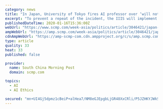 ```yaml
---
category: news
title: "In Japan, University of Tokyo fires AI professor over ‘will not hire Chinese’ tweet"
excerpt: "To prevent a repeat of the incident, the IIIS will implement new measures such as deepening dialogue between the faculty and students as well as setting up a code of ethics, said its head Noboru Koshizuka in a statement. Sign up now for our 50% early bird offer from SCMP Research: China AI Report. The all new SCMP China AI Report gives you ..."
publishedDateTime: 2020-01-16T15:36:00Z
webUrl: "https://www.scmp.com/week-asia/politics/article/3046421/japan-university-tokyo-fires-ai-professor-over-will-not-hire"
ampWebUrl: "https://amp.scmp.com/week-asia/politics/article/3046421/japan-university-tokyo-fires-ai-professor-over-will-not-hire"
cdnAmpWebUrl: "https://amp-scmp-com.cdn.ampproject.org/c/s/amp.scmp.com/week-asia/politics/article/3046421/japan-university-tokyo-fires-ai-professor-over-will-not-hire"
type: article
quality: 33
heat: 33
published: false

provider:
  name: South China Morning Post
  domain: scmp.com

topics:
  - AI
  - AI Ethics

secured: "mn+UI4Gj5dpmz1cBeiP+alHea7/NM8eGJEpgbLjGR48XxCRli/P5JZHKYJWkSziGB7sz2hyjYmCpR4IkfmkplLrDXFMIAv0CPWT6BQ5xDAA4wVYoHfLkMzWwhmupHDtutsVJhDutgvTfzff/BuKMBzbw5bn3jS/VGPx4FYv1/+Aa8KoxcC6qxquIiGi9rFQXocW2p6448Orvy/y3PwSWFgeAFwVYvvMxEDkzFSDSXgUf1UashY7UVsjM6oAsmWDkYTk9+wg+ZklFG31zH91LgDNqAJpWLYZ6yT9PZIGTWAM3Fk0Z6uFgF733DueTN2KxKOkwU/VH1pk6vnOwgIKMtqq5MQCyNGQxPvGZ3+pz3XQiPRGlakVojQ9JJfapqzQFO4T9rq1Hz8v9EA2aE70PeyUZv32sbDRofoibJOyHIWV6B/I7hOWFENLXMxDuPjFWYbs/xFnUXgXLWEwoqRW18A==;hqhsTWBA2NcSrcYS+l59KQ=="
---
```


